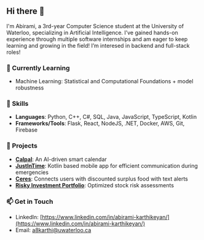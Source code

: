 ## Hi there 👋

I'm Abirami, a 3rd-year Computer Science student at the University of Waterloo, specializing in Artificial Intelligence. I’ve gained hands-on experience through multiple software internships and am eager to keep learning and growing in the field! I’m interesed in backend and full-stack roles!

### 🌱 Currently Learning
-  Machine Learning: Statistical and Computational Foundations + model robustness

### 💼 Skills
- **Languages**: Python, C++, C#, SQL, Java, JavaScript, TypeScript, Kotlin
- **Frameworks/Tools**: Flask, React, NodeJS, .NET, Docker, AWS, Git, Firebase

### 🌟 Projects
- **[Calpal](https://github.com/dan7x/calpal)**: An AI-driven smart calendar
- **[JustInTime](https://github.com/k-abirami/TechnovaKotlin)**: Kotlin based mobile app for efficient communication during emergencies
- **[Ceres](https://github.com/EeshitaDayani/ElleHacks23)**: Connects users with discounted surplus food with text alerts
- **[Risky Investment Portfolio](https://github.com/k-abirami/Risky-Investment-Portfolio)**: Optimized stock risk assessments

### 📫 Get in Touch
- LinkedIn: [https://www.linkedin.com/in/abirami-karthikeyan/](https://www.linkedin.com/in/abirami-karthikeyan/)  
- Email: [a8karthi@uwaterloo.ca](mailto:a8karthi@uwaterloo.ca)  
